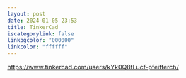 ```yaml
---
layout: post
date: 2024-01-05 23:53
title: TinkerCad
iscategorylink: false
linkbgcolor: "000000"
linkcolor: "ffffff"
---
```

https://www.tinkercad.com/users/kYk0Q8tLucf-pfeifferch/
